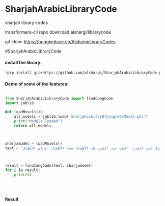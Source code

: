 # SharjahArabicLibraryCode
sharjah library codes



transformers-cli repo download alshargi/librarycode

git clone https://huggingface.co/Alshargi/libraryCodes


  #SharjahArabicLibraryCode


#### install the library:
```bash
!pip install git+https://github.com/alshargi/SharjahArabicLibraryCode.git

```
#### Demo of some of the features:
```python

from SharjahArabicLibraryCode import findCongCode 
import joblib

def loadMosels():
    all_models = joblib.load('SharjahLibraryOfCongressModel.pkl')
    print("Models loaded")
    return all_models

    
    
sharjamodel = loadMosels()
text = "تاريخ طب الأطفال عند العرب	الطب عند العرب طب الأطفال صحة الأطفال أمراض الأطفال"



result = findCongCode(text, sharjamodel)
for i in result:
    print(i)
    

    

```

#### Result
```bash



```





